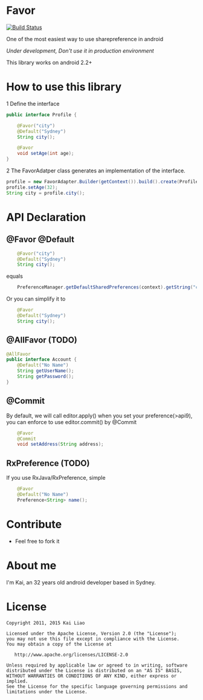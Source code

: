 Favor
=======
[![Build Status](https://travis-ci.org/soarcn/Favor.svg)](https://travis-ci.org/soarcn/Favor)

One of the most easiest way to use sharepreference in android

*Under development, Don't use it in production environment*

This library works on android 2.2+

How to use this library
======

1 Define the interface

```java 
public interface Profile {

    @Favor("city")
    @Default("Sydney")
    String city();

    @Favor
    void setAge(int age);
}
```

2 The FavorAdatper class generates an implementation of the interface.

```java 
profile = new FavorAdapter.Builder(getContext()).build().create(Profile.class);
profile.setAge(32);
String city = profile.city();
```

API Declaration
======

@Favor @Default
-----

```java
    @Favor("city")
    @Default("Sydney")
    String city();
```

equals

```java
    PreferenceManager.getDefaultSharedPreferences(context).getString("city","Sydney");
```

Or you can simplify it to

```java
    @Favor
    @Default("Sydney")
    String city();
```

@AllFavor (TODO)
-----

```java
@AllFavor
public interface Account {
    @Default("No Name")
    String getUserName();
    String getPassword();
}
```

@Commit
------

By default, we will call editor.apply() when you set your preference(>api9), you can enforce to use editor.commit() by @Commit

```java
    @Favor
    @Commit
    void setAddress(String address);
```
    
RxPreference (TODO)
------
    
If you use RxJava/RxPreference, simple

```java
    @Favor
    @Default("No Name")
    Preference<String> name();
```    




Contribute
=======

- Feel free to fork it

About me
=======

I'm Kai, an 32 years old android developer based in Sydney.


License
=======

    Copyright 2011, 2015 Kai Liao

    Licensed under the Apache License, Version 2.0 (the "License");
    you may not use this file except in compliance with the License.
    You may obtain a copy of the License at

       http://www.apache.org/licenses/LICENSE-2.0

    Unless required by applicable law or agreed to in writing, software
    distributed under the License is distributed on an "AS IS" BASIS,
    WITHOUT WARRANTIES OR CONDITIONS OF ANY KIND, either express or implied.
    See the License for the specific language governing permissions and
    limitations under the License.
